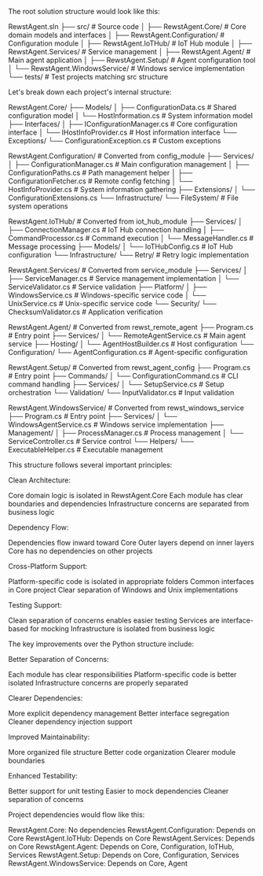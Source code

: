 The root solution structure would look like this:

RewstAgent.sln
├── src/                           # Source code
│   ├── RewstAgent.Core/          # Core domain models and interfaces
│   ├── RewstAgent.Configuration/ # Configuration module
│   ├── RewstAgent.IoTHub/        # IoT Hub module
│   ├── RewstAgent.Services/      # Service management
│   ├── RewstAgent.Agent/         # Main agent application
│   ├── RewstAgent.Setup/         # Agent configuration tool
│   └── RewstAgent.WindowsService/ # Windows service implementation
└── tests/                        # Test projects matching src structure

Let's break down each project's internal structure:

RewstAgent.Core/
├── Models/
│   ├── ConfigurationData.cs     # Shared configuration model
│   └── HostInformation.cs       # System information model
├── Interfaces/
│   ├── IConfigurationManager.cs # Core configuration interface
│   └── IHostInfoProvider.cs     # Host information interface
└── Exceptions/
    └── ConfigurationException.cs # Custom exceptions

RewstAgent.Configuration/         # Converted from config_module
├── Services/
│   ├── ConfigurationManager.cs  # Main configuration management
│   ├── ConfigurationPaths.cs    # Path management helper
│   ├── ConfigurationFetcher.cs  # Remote config fetching
│   └── HostInfoProvider.cs      # System information gathering
├── Extensions/
│   └── ConfigurationExtensions.cs
└── Infrastructure/
    └── FileSystem/              # File system operations

RewstAgent.IoTHub/               # Converted from iot_hub_module
├── Services/
│   ├── ConnectionManager.cs     # IoT Hub connection handling
│   ├── CommandProcessor.cs      # Command execution
│   └── MessageHandler.cs        # Message processing
├── Models/
│   └── IoTHubConfig.cs         # IoT Hub configuration
└── Infrastructure/
    └── Retry/                  # Retry logic implementation

RewstAgent.Services/             # Converted from service_module
├── Services/
│   ├── ServiceManager.cs       # Service management implementation
│   └── ServiceValidator.cs     # Service validation
├── Platform/
│   ├── WindowsService.cs       # Windows-specific service code
│   └── UnixService.cs         # Unix-specific service code
└── Security/
    └── ChecksumValidator.cs    # Application verification

RewstAgent.Agent/               # Converted from rewst_remote_agent
├── Program.cs                  # Entry point
├── Services/
│   └── RemoteAgentService.cs  # Main agent service
├── Hosting/
│   └── AgentHostBuilder.cs    # Host configuration
└── Configuration/
    └── AgentConfiguration.cs  # Agent-specific configuration

RewstAgent.Setup/              # Converted from rewst_agent_config
├── Program.cs                 # Entry point
├── Commands/
│   └── ConfigurationCommand.cs # CLI command handling
├── Services/
│   └── SetupService.cs        # Setup orchestration
└── Validation/
    └── InputValidator.cs      # Input validation

RewstAgent.WindowsService/     # Converted from rewst_windows_service
├── Program.cs                 # Entry point
├── Services/
│   └── WindowsAgentService.cs # Windows service implementation
├── Management/
│   ├── ProcessManager.cs      # Process management
│   └── ServiceController.cs   # Service control
└── Helpers/
    └── ExecutableHelper.cs    # Executable management

This structure follows several important principles:

Clean Architecture:

Core domain logic is isolated in RewstAgent.Core
Each module has clear boundaries and dependencies
Infrastructure concerns are separated from business logic


Dependency Flow:

Dependencies flow inward toward Core
Outer layers depend on inner layers
Core has no dependencies on other projects


Cross-Platform Support:

Platform-specific code is isolated in appropriate folders
Common interfaces in Core project
Clear separation of Windows and Unix implementations


Testing Support:

Clean separation of concerns enables easier testing
Services are interface-based for mocking
Infrastructure is isolated from business logic



The key improvements over the Python structure include:

Better Separation of Concerns:

Each module has clear responsibilities
Platform-specific code is better isolated
Infrastructure concerns are properly separated


Clearer Dependencies:

More explicit dependency management
Better interface segregation
Cleaner dependency injection support


Improved Maintainability:

More organized file structure
Better code organization
Clearer module boundaries


Enhanced Testability:

Better support for unit testing
Easier to mock dependencies
Cleaner separation of concerns



Project dependencies would flow like this:

RewstAgent.Core: No dependencies
RewstAgent.Configuration: Depends on Core
RewstAgent.IoTHub: Depends on Core
RewstAgent.Services: Depends on Core
RewstAgent.Agent: Depends on Core, Configuration, IoTHub, Services
RewstAgent.Setup: Depends on Core, Configuration, Services
RewstAgent.WindowsService: Depends on Core, Agent
